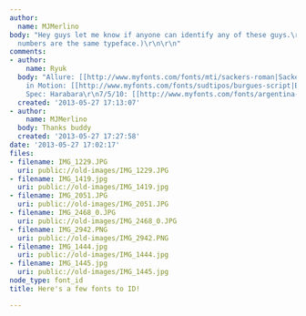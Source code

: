 ```yaml
---
author:
  name: MJMerlino
body: "Hey guys let me know if anyone can identify any of these guys.\r\n\r\n(The
  numbers are the same typeface.)\r\n\r\n"
comments:
- author:
    name: Ryuk
  body: "Allure: [[http://www.myfonts.com/fonts/mti/sackers-roman|Sackers Roman]]\r\nPoetry
    in Motion: [[http://www.myfonts.com/fonts/sudtipos/burgues-script|Burgues Script]]\r\nProduction
    Spec: Harabara\r\n7/5/10: [[http://www.myfonts.com/fonts/argentina-lian-types/reina|Reina]]"
  created: '2013-05-27 17:13:07'
- author:
    name: MJMerlino
  body: Thanks buddy
  created: '2013-05-27 17:27:58'
date: '2013-05-27 17:02:17'
files:
- filename: IMG_1229.JPG
  uri: public://old-images/IMG_1229.JPG
- filename: IMG_1419.jpg
  uri: public://old-images/IMG_1419.jpg
- filename: IMG_2051.JPG
  uri: public://old-images/IMG_2051.JPG
- filename: IMG_2468_0.JPG
  uri: public://old-images/IMG_2468_0.JPG
- filename: IMG_2942.PNG
  uri: public://old-images/IMG_2942.PNG
- filename: IMG_1444.jpg
  uri: public://old-images/IMG_1444.jpg
- filename: IMG_1445.jpg
  uri: public://old-images/IMG_1445.jpg
node_type: font_id
title: Here's a few fonts to ID!

---
```

